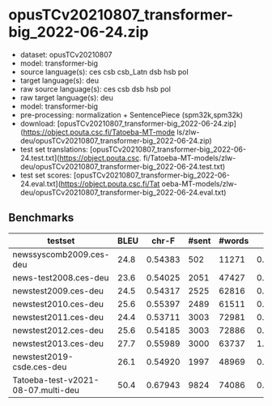 # opusTCv20210807_transformer-big_2022-06-24.zip

* dataset: opusTCv20210807
* model: transformer-big
* source language(s): ces csb csb_Latn dsb hsb pol
* target language(s): deu
* raw source language(s): ces csb dsb hsb pol
* raw target language(s): deu
* model: transformer-big
* pre-processing: normalization + SentencePiece (spm32k,spm32k)
* download: [opusTCv20210807_transformer-big_2022-06-24.zip](https://object.pouta.csc.fi/Tatoeba-MT-mode
ls/zlw-deu/opusTCv20210807_transformer-big_2022-06-24.zip)
* test set translations: [opusTCv20210807_transformer-big_2022-06-24.test.txt](https://object.pouta.csc.
fi/Tatoeba-MT-models/zlw-deu/opusTCv20210807_transformer-big_2022-06-24.test.txt)
* test set scores: [opusTCv20210807_transformer-big_2022-06-24.eval.txt](https://object.pouta.csc.fi/Tat
oeba-MT-models/zlw-deu/opusTCv20210807_transformer-big_2022-06-24.eval.txt)

## Benchmarks

| testset | BLEU  | chr-F | #sent | #words | BP |
|---------|-------|-------|-------|--------|----|
| newssyscomb2009.ces-deu      | 24.8  | 0.54383       | 502   | 11271         | 0.974 |
| news-test2008.ces-deu        | 23.6  | 0.54025       | 2051  | 47427         | 0.987 |
| newstest2009.ces-deu         | 24.5  | 0.54317       | 2525  | 62816         | 0.982 |
| newstest2010.ces-deu         | 25.6  | 0.55397       | 2489  | 61511         | 0.959 |
| newstest2011.ces-deu         | 24.4  | 0.53711       | 3003  | 72981         | 0.995 |
| newstest2012.ces-deu         | 25.6  | 0.54185       | 3003  | 72886         | 0.995 |
| newstest2013.ces-deu         | 27.7  | 0.55989       | 3000  | 63737         | 1.000 |
| newstest2019-csde.ces-deu    | 26.1  | 0.54920       | 1997  | 48969         | 0.992 |
| Tatoeba-test-v2021-08-07.multi-deu   | 50.4  | 0.67943       | 9824  | 74086         | 0.986 |
